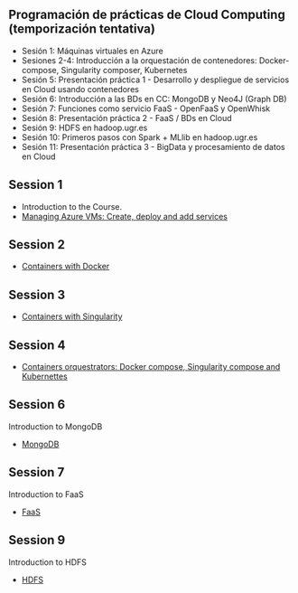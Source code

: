 ## Programación de prácticas de Cloud Computing (temporización tentativa)

- Sesión 1: Máquinas virtuales en Azure
- Sesiones 2-4: Introducción a la orquestación de contenedores: Docker-compose, Singularity composer, Kubernetes 
- Sesión 5: Presentación práctica 1 - Desarrollo y despliegue de servicios en Cloud usando contenedores
- Sesión 6: Introducción a las BDs en CC: MongoDB y Neo4J (Graph DB)
- Sesión 7: Funciones como servicio FaaS - OpenFaaS y OpenWhisk
- Sesión 8: Presentación práctica 2 - FaaS / BDs en Cloud
- Sesión 9: HDFS en hadoop.ugr.es
- Sesión 10: Primeros pasos con Spark + MLlib en hadoop.ugr.es
- Sesión 11: Presentación práctica 3 - BigData y procesamiento de datos en Cloud 



## Session 1

- Introduction to the Course. 
- [Managing Azure VMs: Create, deploy and add services](https://github.com/ccano/cc2223/tree/main/session1)


## Session 2

- [Containers with Docker](./session2/README.md#session-2-docker)


## Session 3

- [Containers with Singularity](./session3/README.md)

## Session 4 

- [Containers orquestrators: Docker compose, Singularity compose and Kubernettes ](./session4/README.md)


## Session 6

Introduction to MongoDB

- [MongoDB](./session6/README.md)

## Session 7

Introduction to FaaS

- [FaaS](./session7/README.md)

## Session 9

Introduction to HDFS

- [HDFS](./session8/README.md)

